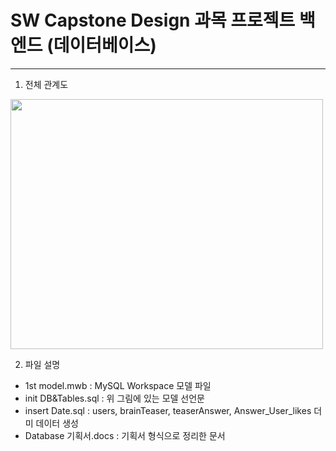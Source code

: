 # SW Capstone Design 과목 프로젝트 백엔드 (데이터베이스)
---
1. 전체 관계도

<img src="https://user-images.githubusercontent.com/68410822/160343948-950ff1b7-69a3-4ccd-b0fe-d0aad6c0dc70.png" width="500" height="400"/>

2. 파일 설명
  - 1st model.mwb : MySQL Workspace 모델 파일
  - init DB&Tables.sql : 위 그림에 있는 모델 선언문
  - insert Date.sql : users, brainTeaser, teaserAnswer, Answer_User_likes 더미 데이터 생성
  - Database 기획서.docs : 기획서 형식으로 정리한 문서

